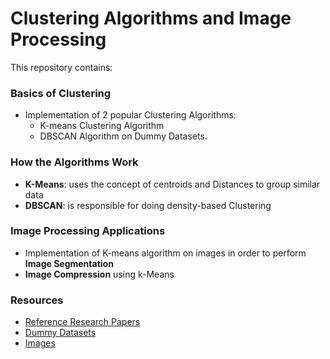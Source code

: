 # Clustering Algorithms and Image Processing


This repository contains:

### Basics of Clustering

* Implementation of 2 popular Clustering Algorithms:
	* K-means Clustering Algorithm
	* DBSCAN Algorithm
	on Dummy Datasets.

### How the Algorithms Work

* **K-Means**: uses the concept of centroids and Distances to group similar data
* **DBSCAN**: is responsible for doing density-based Clustering

### Image Processing Applications

* Implementation of K-means algorithm on images in order to perform **Image Segmentation**
* **Image Compression** using k-Means

### Resources

* [Reference Research Papers](https://github.com/AnshikaaAgarwal/Clustering-On-Dummy-Datasets/tree/main/Research_Papers)
* [Dummy Datasets](https://github.com/AnshikaaAgarwal/Clustering-On-Dummy-Datasets/tree/main/Dummy_Datasets)
* [Images](https://github.com/AnshikaaAgarwal/Clustering-On-Dummy-Datasets/tree/main/Image)
